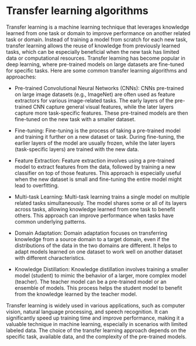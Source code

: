 # Transfer learning algorithms

Transfer learning is a machine learning technique that leverages knowledge learned from one task or domain to improve performance on another related task or domain. Instead of training a model from scratch for each new task, transfer learning allows the reuse of knowledge from previously learned tasks, which can be especially beneficial when the new task has limited data or computational resources. Transfer learning has become popular in deep learning, where pre-trained models on large datasets are fine-tuned for specific tasks. Here are some common transfer learning algorithms and approaches:

* Pre-trained Convolutional Neural Networks (CNNs): CNNs pre-trained on large image datasets (e.g., ImageNet) are often used as feature extractors for various image-related tasks. The early layers of the pre-trained CNN capture general visual features, while the later layers capture more task-specific features. These pre-trained models are then fine-tuned on the new task with a smaller dataset.

* Fine-tuning: Fine-tuning is the process of taking a pre-trained model and training it further on a new dataset or task. During fine-tuning, the earlier layers of the model are usually frozen, while the later layers (task-specific layers) are trained with the new data.

* Feature Extraction: Feature extraction involves using a pre-trained model to extract features from the data, followed by training a new classifier on top of those features. This approach is especially useful when the new dataset is small and fine-tuning the entire model might lead to overfitting.

* Multi-task Learning: Multi-task learning trains a single model on multiple related tasks simultaneously. The model shares some or all of its layers across tasks, allowing knowledge learned from one task to benefit others. This approach can improve performance when tasks have common underlying patterns.

* Domain Adaptation: Domain adaptation focuses on transferring knowledge from a source domain to a target domain, even if the distributions of the data in the two domains are different. It helps to adapt models learned on one dataset to work well on another dataset with different characteristics.

* Knowledge Distillation: Knowledge distillation involves training a smaller model (student) to mimic the behavior of a larger, more complex model (teacher). The teacher model can be a pre-trained model or an ensemble of models. This process helps the student model to benefit from the knowledge learned by the teacher model.

Transfer learning is widely used in various applications, such as computer vision, natural language processing, and speech recognition. It can significantly speed up training time and improve performance, making it a valuable technique in machine learning, especially in scenarios with limited labeled data. The choice of the transfer learning approach depends on the specific task, available data, and the complexity of the pre-trained models.